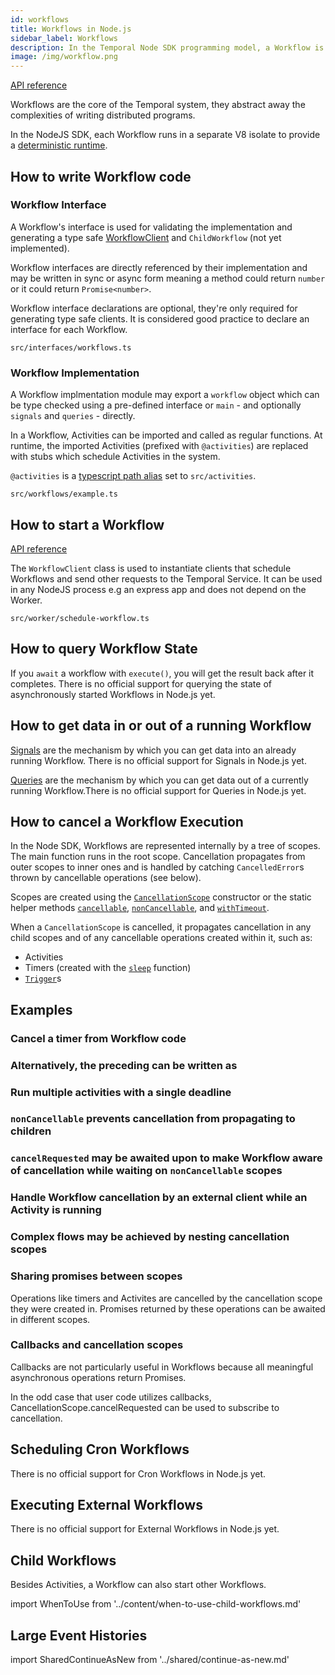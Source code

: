 ```yaml
---
id: workflows
title: Workflows in Node.js
sidebar_label: Workflows
description: In the Temporal Node SDK programming model, a Workflow is an exportable function that adheres to a set of rules.
image: /img/workflow.png
---
```


[API reference](https://nodejs.temporal.io/api/modules/workflow)

Workflows are the core of the Temporal system, they abstract away the complexities of writing distributed programs.

In the NodeJS SDK, each Workflow runs in a separate V8 isolate to provide a [deterministic runtime](/docs/node/determinism).

## How to write Workflow code

### Workflow Interface

A Workflow's interface is used for validating the implementation and generating a type safe [WorkflowClient](https://nodejs.temporal.io/api/interfaces/client.workflowclient) and `ChildWorkflow` (not yet implemented).

Workflow interfaces are directly referenced by their implementation and may be written in sync or async form meaning a method could return `number` or it could return `Promise<number>`.

Workflow interface declarations are optional, they're only required for generating type safe clients. It is considered good practice to declare an interface for each Workflow.

`src/interfaces/workflows.ts`

<!--SNIPSTART nodejs-hello-workflow-interface {"enable_source_link": false}-->
<!--SNIPEND-->

### Workflow Implementation

A Workflow implmentation module may export a `workflow` object which can be type checked using a pre-defined interface or `main` - and optionally `signals` and `queries` - directly.

In a Workflow, Activities can be imported and called as regular functions. At runtime, the imported Activities (prefixed with `@activities`) are replaced with stubs which schedule Activities in the system.

`@activities` is a [typescript path alias](https://www.typescriptlang.org/tsconfig#paths) set to `src/activities`.

`src/workflows/example.ts`

<!--SNIPSTART nodejs-hello-workflow {"enable_source_link": false}-->
<!--SNIPEND-->

## How to start a Workflow

[API reference](https://nodejs.temporal.io/api/modules/client)

The `WorkflowClient` class is used to instantiate clients that schedule Workflows and send other requests to the Temporal Service.
It can be used in any NodeJS process e.g an express app and does not depend on the Worker.

`src/worker/schedule-workflow.ts`

<!--SNIPSTART nodejs-hello-client {"enable_source_link": false}-->
<!--SNIPEND-->

## How to query Workflow State

If you `await` a workflow with `execute()`, you will get the result back after it completes.
There is no official support for querying the state of asynchronously started Workflows in Node.js yet.

## How to get data in or out of a running Workflow

[Signals](/docs/go/signals) are the mechanism by which you can get data into an already running Workflow. There is no official support for Signals in Node.js yet.

[Queries](/docs/go/queries) are the mechanism by which you can get data out of a currently running Workflow.There is no official support for Queries in Node.js yet.

## How to cancel a Workflow Execution

In the Node SDK, Workflows are represented internally by a tree of scopes. The main function runs in the root scope.
Cancellation propagates from outer scopes to inner ones and is handled by catching `CancelledError`s
thrown by cancellable operations (see below).

Scopes are created using the [`CancellationScope`](https://nodejs.temporal.io/api/classes/workflow.cancellationscope) constructor or the static helper methods
[`cancellable`](https://nodejs.temporal.io/api/classes/workflow.cancellationscope#cancellable-1),
[`nonCancellable`](https://nodejs.temporal.io/api/classes/workflow.cancellationscope#noncancellable),
and [`withTimeout`](https://nodejs.temporal.io/api/classes/workflow.cancellationscope#withtimeout).

When a `CancellationScope` is cancelled, it propagates cancellation in any child scopes and of any cancellable operations created within it, such as:

- Activities
- Timers (created with the [`sleep`](https://nodejs.temporal.io/api/modules/workflow#sleep) function)
- [`Trigger`](https://nodejs.temporal.io/api/classes/workflow.trigger)s

## Examples

### Cancel a timer from Workflow code

<!--SNIPSTART nodejs-cancel-a-timer-from-workflow-->
<!--SNIPEND-->

### Alternatively, the preceding can be written as

<!--SNIPSTART nodejs-cancel-a-timer-from-workflow-alternative-impl-->
<!--SNIPEND-->

### Run multiple activities with a single deadline

<!--SNIPSTART nodejs-multiple-activities-single-timeout-workflow-->
<!--SNIPEND-->

### `nonCancellable` prevents cancellation from propagating to children

<!--SNIPSTART nodejs-non-cancellable-shields-children-->
<!--SNIPEND-->

### `cancelRequested` may be awaited upon to make Workflow aware of cancellation while waiting on `nonCancellable` scopes

<!--SNIPSTART nodejs-cancel-requested-with-non-cancellable-->
<!--SNIPEND-->

### Handle Workflow cancellation by an external client while an Activity is running

<!--SNIPSTART nodejs-handle-external-workflow-cancellation-while-activity-running-->
<!--SNIPEND-->

### Complex flows may be achieved by nesting cancellation scopes

<!--SNIPSTART nodejs-nested-cancellation-scopes-->
<!--SNIPEND-->

### Sharing promises between scopes

Operations like timers and Activites are cancelled by the cancellation scope they were created in. Promises returned by these operations can be awaited in different scopes.

<!--SNIPSTART nodejs-shared-promise-scopes-->
<!--SNIPEND-->

<!--SNIPSTART nodejs-shield-awaited-in-root-scope-->
<!--SNIPEND-->

### Callbacks and cancellation scopes

Callbacks are not particularly useful in Workflows because all meaningful asynchronous operations return Promises.

In the odd case that user code utilizes callbacks, CancellationScope.cancelRequested can be used to subscribe to cancellation.

<!--SNIPSTART nodejs-cancellation-scopes-with-callbacks-->
<!--SNIPEND-->

## Scheduling Cron Workflows

There is no official support for Cron Workflows in Node.js yet.

## Executing External Workflows

There is no official support for External Workflows in Node.js yet.

## Child Workflows

Besides Activities, a Workflow can also start other Workflows.

import WhenToUse from '../content/when-to-use-child-workflows.md'

<WhenToUse
signalsLink="/docs/go/signals"
/>

## Large Event Histories

import SharedContinueAsNew from '../shared/continue-as-new.md'

<SharedContinueAsNew />
